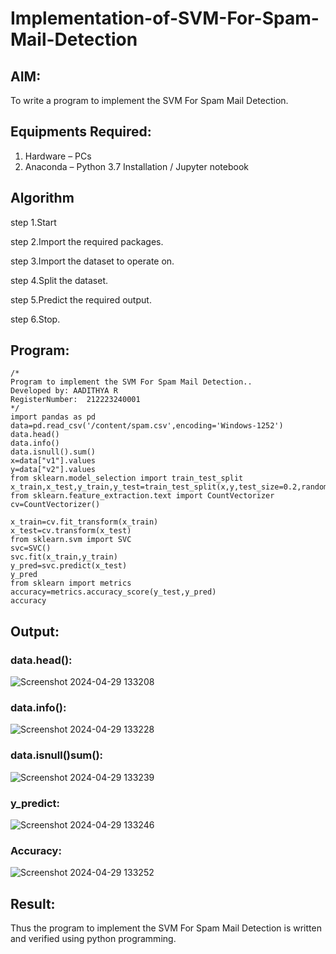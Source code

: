 # Implementation-of-SVM-For-Spam-Mail-Detection

## AIM:
To write a program to implement the SVM For Spam Mail Detection.

## Equipments Required:
1. Hardware – PCs
2. Anaconda – Python 3.7 Installation / Jupyter notebook

## Algorithm
step 1.Start

step 2.Import the required packages.

step 3.Import the dataset to operate on.

step 4.Split the dataset.

step 5.Predict the required output.

step 6.Stop.

## Program:
```
/*
Program to implement the SVM For Spam Mail Detection..
Developed by: AADITHYA R
RegisterNumber:  212223240001
*/
import pandas as pd
data=pd.read_csv('/content/spam.csv',encoding='Windows-1252')
data.head()
data.info()
data.isnull().sum()
x=data["v1"].values
y=data["v2"].values
from sklearn.model_selection import train_test_split
x_train,x_test,y_train,y_test=train_test_split(x,y,test_size=0.2,random_state=0)
from sklearn.feature_extraction.text import CountVectorizer
cv=CountVectorizer()
```
```
x_train=cv.fit_transform(x_train)
x_test=cv.transform(x_test)
from sklearn.svm import SVC
svc=SVC()
svc.fit(x_train,y_train)
y_pred=svc.predict(x_test)
y_pred
from sklearn import metrics
accuracy=metrics.accuracy_score(y_test,y_pred)
accuracy
```
## Output:
### data.head():
![Screenshot 2024-04-29 133208](https://github.com/Aadithya2201/Implementation-of-SVM-For-Spam-Mail-Detection/assets/145917810/baf4bb87-7e16-445d-92bf-2f5a10792c10)
### data.info():
![Screenshot 2024-04-29 133228](https://github.com/Aadithya2201/Implementation-of-SVM-For-Spam-Mail-Detection/assets/145917810/d3d1fcf1-4a59-4eed-b9c1-ef6f624af227)
### data.isnull()sum():
![Screenshot 2024-04-29 133239](https://github.com/Aadithya2201/Implementation-of-SVM-For-Spam-Mail-Detection/assets/145917810/88894413-b530-4622-86c8-544cdbfca4f1)
### y_predict:
![Screenshot 2024-04-29 133246](https://github.com/Aadithya2201/Implementation-of-SVM-For-Spam-Mail-Detection/assets/145917810/5cd851f3-2720-49d6-928c-3d598a68ab66)
### Accuracy:
![Screenshot 2024-04-29 133252](https://github.com/Aadithya2201/Implementation-of-SVM-For-Spam-Mail-Detection/assets/145917810/6da1045f-f1d4-4dca-94b0-881423607e9e)


## Result:
Thus the program to implement the SVM For Spam Mail Detection is written and verified using python programming.

